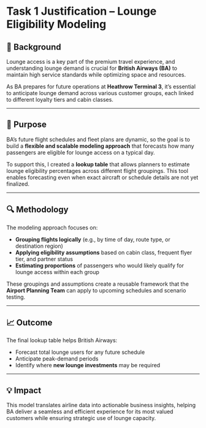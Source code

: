 # Task 1 Justification – Lounge Eligibility Modeling

## 🧠 Background
Lounge access is a key part of the premium travel experience, and understanding lounge demand is crucial for **British Airways (BA)** to maintain high service standards while optimizing space and resources.

As BA prepares for future operations at **Heathrow Terminal 3**, it’s essential to anticipate lounge demand across various customer groups, each linked to different loyalty tiers and cabin classes.

---

## 🎯 Purpose
BA’s future flight schedules and fleet plans are dynamic, so the goal is to build a **flexible and scalable modeling approach** that forecasts how many passengers are eligible for lounge access on a typical day.

To support this, I created a **lookup table** that allows planners to estimate lounge eligibility percentages across different flight groupings. This tool enables forecasting even when exact aircraft or schedule details are not yet finalized.

---

## 🔍 Methodology
The modeling approach focuses on:
- **Grouping flights logically** (e.g., by time of day, route type, or destination region)
- **Applying eligibility assumptions** based on cabin class, frequent flyer tier, and partner status
- **Estimating proportions** of passengers who would likely qualify for lounge access within each group

These groupings and assumptions create a reusable framework that the **Airport Planning Team** can apply to upcoming schedules and scenario testing.

---

## 📈 Outcome
The final lookup table helps British Airways:
- Forecast total lounge users for any future schedule  
- Anticipate peak-demand periods  
- Identify where **new lounge investments** may be required  

---

## 💡 Impact
This model translates airline data into actionable business insights, helping BA deliver a seamless and efficient experience for its most valued customers while ensuring strategic use of lounge capacity.
